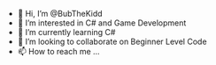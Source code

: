 - 👋 Hi, I’m @BubTheKidd
- 👀 I’m interested in C# and Game Development
- 🌱 I’m currently learning C#
- 💞️ I’m looking to collaborate on Beginner Level Code
- 📫 How to reach me ...

<!---
BubTheKidd/BubTheKidd is a ✨ special ✨ repository because its `README.md` (this file) appears on your GitHub profile.
You can click the Preview link to take a look at your changes.
--->
